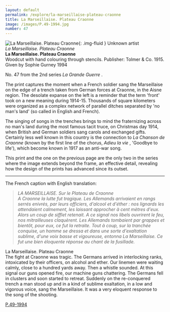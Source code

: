 ```yaml
---
layout: default
permalink: /explore/la-marseillaise-plateau-craonne
title: La Marseillaise. Plateau Craonne
image: /images/P.49-1994.jpg
number: 47
---
```


![La Marseillaise. Plateau Craonne]({{site.baseurl}}/images/P.49-1994.jpg){: .img-fluid }
Unknown artist  
_La Marseillaise. Plateau Craonne_  
**La Marseillaise. Plateau Craonne**  
Woodcut with hand colouring through stencils. Publisher: Tolmer & Co. 1915.  
Given by Sophie Gurney 1994  

No. 47 from the 2nd series _La Grande Guerre_ .

The print captures the moment when a French soldier sang the Marseillaise on the edge of a trench taken from German forces at Craonne, in the Aisne region. The desolate expanse on the left is a reminder that the term 'front' took on a new meaning during 1914-15. Thousands of square kilometers were organized as a complex network of parallel ditches separated by 'no man's land' (so called in English and French).

The singing of songs in the trenches brings to mind the fraternizing across no man's land during the most famous tacit truce, on Christmas day 1914, when British and German soldiers sang carols and exchanged gifts. Certainly less well known in this country is the connection to _La Chanson de Craonne_ (known by the first line of the chorus, _Adieu la vie_ , 'Goodbye to life'), which become known in 1917 as an anti-war song.

This print and the one on the previous page are the only two in the series where the image extends beyond the frame, an effective detail, revealing how the design of the prints has advanced since its outset.

* * *

The French caption with English translation:

>_LA MARSEILLAISE. Sur le Plateau de Craonne  
A Craonne la lutte fut tragique. Les Allemands arrivaient en rangs serrés enivrés, par leurs officiers, d'alcool et d'éther : nos lignards les attendaient calmement, les laissant approcher à cent mètres d'eux. Alors un coup de sifflet retenait. A ce signal nos libels ouvrirent le feu, nos mitrailleuses claquèrent. Les Allemands tombaient par grappes et bientôt, pour eux, ce fut la retraite. Tout à coup, sur la tranchée conquise, un homme se dressa et dans une sorte d'exaltation sublime, d'une voix basse et vigoureuse, entonna La Marseillaise. Ce fut une bien éloquente réponse au chant de la fusillade._

La Marseillaise. Plateau Craonne  
The fight at Craonne was tragic. The Germans arrived in interlocking ranks, intoxicated by their officers, on alcohol and ether. Our linemen were waiting calmly, close to a hundred yards away. Then a whistle sounded. At this signal our guns opened fire, our machine guns chattering. The Germans fell in clusters and soon started to retreat. Suddenly on the re-conquered trench a man stood up and in a kind of sublime exaltation, in a low and vigorous voice, sang the Marseillaise. It was a very eloquent response to the song of the shooting.

[P.49-1994]({{site.collection_url}}id/object/198921)
